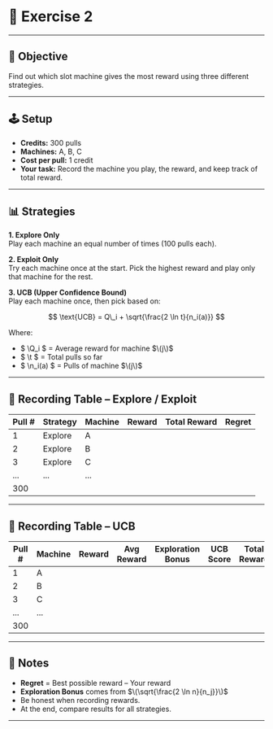 # 🎰 Exercise 2

---

## 🎯 Objective

Find out which slot machine gives the most reward using three different strategies.

---

## 🕹 Setup

- **Credits:** 300 pulls
- **Machines:** A, B, C
- **Cost per pull:** 1 credit
- **Your task:** Record the machine you play, the reward, and keep track of total reward.

---

## 📊 Strategies

**1. Explore Only**  
Play each machine an equal number of times (100 pulls each).

**2. Exploit Only**  
Try each machine once at the start. Pick the highest reward and play only that machine for the rest.

**3. UCB (Upper Confidence Bound)**  
Play each machine once, then pick based on:

$$
\text{UCB} = Q\_i + \sqrt{\frac{2 \ln t}{n_i(a)}}
$$

Where:

- $ \Q_i $ = Average reward for machine $\(j\)$
- $ \t $ = Total pulls so far
- $ \n_i(a) $ = Pulls of machine $\(j\)$

---

## 📝 Recording Table – Explore / Exploit

| Pull # | Strategy | Machine | Reward | Total Reward | Regret |
| ------ | -------- | ------- | ------ | ------------ | ------ |
| 1      | Explore  | A       |        |              |        |
| 2      | Explore  | B       |        |              |        |
| 3      | Explore  | C       |        |              |        |
| ...    | ...      | ...     |        |              |        |
| 300    |          |         |        |              |        |

---

## 📝 Recording Table – UCB

| Pull # | Machine | Reward | Avg Reward | Exploration Bonus | UCB Score | Total Reward | Regret |
| ------ | ------- | ------ | ---------- | ----------------- | --------- | ------------ | ------ |
| 1      | A       |        |            |                   |           |              |        |
| 2      | B       |        |            |                   |           |              |        |
| 3      | C       |        |            |                   |           |              |        |
| ...    | ...     |        |            |                   |           |              |        |
| 300    |         |        |            |                   |           |              |        |

---

## 📌 Notes

- **Regret** = Best possible reward – Your reward
- **Exploration Bonus** comes from $\(\sqrt{\frac{2 \ln n}{n_j}}\)$
- Be honest when recording rewards.
- At the end, compare results for all strategies.

---
